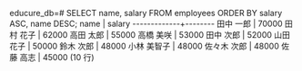 educure_db=# SELECT name, salary
FROM employees
ORDER BY salary ASC, name DESC;
    name     | salary
-------------+--------
 田中 一郎   |  70000
 田村 花子   |  62000
 高田 太郎   |  55000
 高橋 美咲   |  53000
 田中 次郎   |  52000
 山田 花子   |  50000
 鈴木 次郎   |  48000
 小林 美智子 |  48000
 佐々木 次郎 |  48000
 佐藤 高志   |  45000
(10 行)
